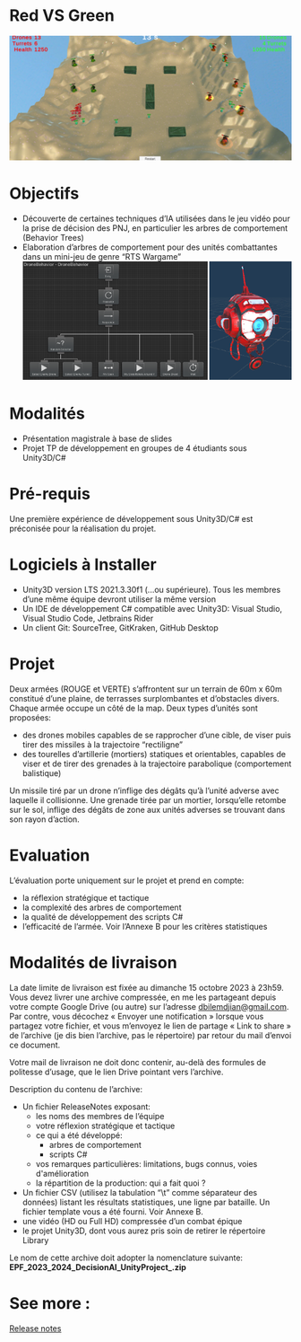 # Red VS Green

![Game (Red VS Green)](./Ressources/Game.png)

# Objectifs

* Découverte de certaines techniques d’IA utilisées dans le jeu vidéo pour la prise de décision des PNJ, en particulier les arbres de comportement (Behavior Trees)
* Elaboration d’arbres de comportement pour des unités combattantes dans un mini-jeu de genre “RTS Wargame”
![Game (Red VS Green)](./Ressources/objectifs.png)

# Modalités
* Présentation magistrale à base de slides
* Projet TP de développement en groupes de 4 étudiants sous Unity3D/C#

# Pré-requis

Une première expérience de développement sous Unity3D/C# est préconisée pour la réalisation du projet.

# Logiciels à Installer
* Unity3D version LTS 2021.3.30f1 (...ou supérieure). Tous les membres d’une même
équipe devront utiliser la même version
* Un IDE de développement C# compatible avec Unity3D: Visual Studio, Visual Studio
Code, Jetbrains Rider
* Un client Git: SourceTree, GitKraken, GitHub Desktop


# Projet
Deux armées (ROUGE et VERTE) s’affrontent sur un terrain de 60m x 60m constitué d’une plaine, de terrasses surplombantes et d’obstacles divers.
Chaque armée occupe un côté de la map. Deux types d’unités sont proposées:
* des drones mobiles capables de se rapprocher d’une cible, de viser puis tirer des missiles à la trajectoire “rectiligne”
* des tourelles d’artillerie (mortiers) statiques et orientables, capables de viser et de tirer des grenades à la trajectoire parabolique (comportement balistique)

Un missile tiré par un drone n’inflige des dégâts qu’à l’unité adverse
avec laquelle il collisionne.
Une grenade tirée par un mortier, lorsqu’elle retombe sur le sol, inflige des dégâts de zone
aux unités adverses se trouvant dans son rayon d’action.

# Evaluation
L’évaluation porte uniquement sur le projet et prend en compte:
* la réflexion stratégique et tactique
* la complexité des arbres de comportement
* la qualité de développement des scripts C#
* l’efficacité de l’armée. Voir l’Annexe B pour les critères statistiques

# Modalités de livraison

La date limite de livraison est fixée au dimanche 15 octobre 2023 à 23h59.
Vous devez livrer une archive compressée, en me les partageant depuis votre compte Google Drive (ou autre) sur l’adresse dbilemdjian@gmail.com. Par contre, vous décochez « Envoyer une notification » lorsque vous partagez votre fichier, et vous m’envoyez le lien de partage « Link to share » de l’archive (je dis bien l’archive, pas le répertoire) par retour du mail d’envoi ce document.

Votre mail de livraison ne doit donc contenir, au-delà des formules de politesse d’usage, que
le lien Drive pointant vers l’archive.

Description du contenu de l’archive:
* Un fichier ReleaseNotes exposant:
    * les noms des membres de l’équipe
    * votre réflexion stratégique et tactique
    * ce qui a été développé:
        * arbres de comportement
        * scripts C#
    * vos remarques particulières: limitations, bugs
    connus, voies d'amélioration
    * la répartition de la production: qui a fait quoi ?
* Un fichier CSV (utilisez la tabulation “\t” comme séparateur
des données) listant les résultats statistiques, une ligne par
bataille. Un fichier template vous a été fourni. Voir Annexe B.
* une vidéo (HD ou Full HD) compressée d’un combat épique
* le projet Unity3D, dont vous aurez pris soin de retirer le répertoire Library

Le nom de cette archive doit adopter la nomenclature suivante:
**EPF_2023_2024_DecisionAI_UnityProject_<Nom1Nom2Nom3Nom4>.zip**

# See more :
[Release notes](Ressources\ReleaseNotes.md)